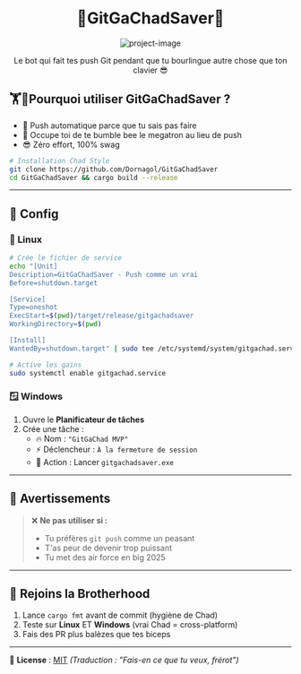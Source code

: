 <h1 align="center" id="title">🗿​GitGaChadSaver🗿​</h1>

<p align="center"><img src="https://socialify.git.ci/Dornagol/GitGaChadSaver/image?font=Source+Code+Pro&amp;language=1&amp;name=1&amp;owner=1&amp;pattern=Floating+Cogs&amp;pulls=1&amp;stargazers=1&amp;theme=Auto" alt="project-image"></p>

<p align="center" id="description">Le bot qui fait tes push Git pendant que tu bourlingue autre chose que ton clavier 😎​</p>

## 🏋️🗿​ Pourquoi utiliser GitGaChadSaver ?
- 🚀 Push automatique parce que tu sais pas faire
- 💪 Occupe toi de te bumble bee le megatron au lieu de push
- 😎 Zéro effort, 100% swag

```bash
# Installation Chad Style
git clone https://github.com/Dornagol/GitGaChadSaver
cd GitGaChadSaver && cargo build --release
```

---

## 🔌 Config

### 🐧 Linux
```bash
# Crée le fichier de service
echo "[Unit]
Description=GitGaChadSaver - Push comme un vrai
Before=shutdown.target

[Service]
Type=oneshot
ExecStart=$(pwd)/target/release/gitgachadsaver
WorkingDirectory=$(pwd)

[Install]
WantedBy=shutdown.target" | sudo tee /etc/systemd/system/gitgachad.service

# Active les gains
sudo systemctl enable gitgachad.service
```

### 🪟 Windows
1. Ouvre le **Planificateur de tâches**
2. Crée une tâche :
   - 🔥 Nom : `"GitGaChad MVP"`
   - ⚡ Déclencheur : `À la fermeture de session`
   - 🦾 Action : Lancer `gitgachadsaver.exe`

---

## 🚨 Avertissements
> ❌ **Ne pas utiliser si :**
> - Tu préfères `git push` comme un peasant
> - T'as peur de devenir trop puissant
> - Tu met des air force en big 2025

---

## 🤝 Rejoins la Brotherhood
1. Lance `cargo fmt` avant de commit (hygiène de Chad)
2. Teste sur **Linux** ET **Windows** (vrai Chad = cross-platform)
3. Fais des PR plus balèzes que tes biceps

---

📜 **License** : [MIT](LICENSE) *(Traduction : "Fais-en ce que tu veux, frérot")*
